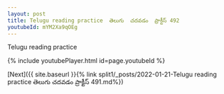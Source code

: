 ```yaml
---
layout: post
title: Telugu reading practice  తెలుగు  చదవడం  ప్రాక్టీస్ 492
youtubeId: mYM2Xa9qOEg
---
```

 
 
Telugu reading practice
 
 
 
 
 


{% include youtubePlayer.html id=page.youtubeId %}
 
[Next]({{ site.baseurl }}{% link  split1/_posts/2022-01-21-Telugu reading practice  తెలుగు  చదవడం  ప్రాక్టీస్ 491.md%})
 
